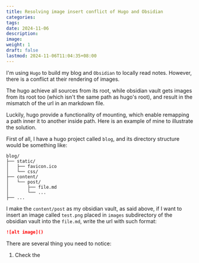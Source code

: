```yaml
---
title: Resolving image insert conflict of Hugo and Obsidian
categories: 
tags: 
date: 2024-11-06
description: 
image: 
weight: 1
draft: false
lastmod: 2024-11-06T11:04:35+08:00
---
```

I'm using `Hugo` to build my blog and `Obsidian` to locally read notes. However, there is a conflict at their rendering of images.

The hugo achieve all sources from its root, while obsidian vault gets images from its root too (which isn't the same path as hugo's root), and result in the mismatch of the url in an markdown file.

Luckily, hugo provide a functionality of mounting, which enable remapping a path inner it to another inside path. Here is an example of mine to illustrate the solution.

First of all, I have a hugo project called `blog`, and its directory structure would be something like:
```
blog/
├── static/           
│   ├── favicon.ico
│   └── css/
├── content/
│   └── post/
│       ├── file.md
│       └── ...
├── ...
```

I make the `content/post` as my obsidian vault, as said above, if I want to insert an image called `test.png` placed in `images` subdirectory of the obsidian vault into the `file.md`, write the url with such format:
```markdown
![alt image]()
```

There are several thing you need to notice:
1. Check the 